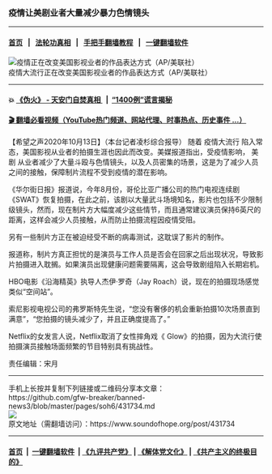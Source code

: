### 疫情让美剧业者大量减少暴力色情镜头
------------------------

#### [首页](https://github.com/gfw-breaker/banned-news3/blob/master/README.md) &nbsp;&nbsp;|&nbsp;&nbsp; [法轮功真相](https://github.com/begood0513/basic/blob/master/README.md)  &nbsp;&nbsp;|&nbsp;&nbsp; [手把手翻墙教程](https://github.com/gfw-breaker/guides/wiki)  &nbsp;&nbsp;|&nbsp;&nbsp; [一键翻墙软件](https://github.com/gfw-breaker/nogfw/blob/master/README.md)  



<div><img alt="疫情正在改变美国影视业者的作品表达方式（AP/美联社）" src="https://img.soundofhope.org/2020-10/2s222-1602635589914.jpeg"/>
<br/><figcaption class="caption">
 疫情大流行正在改变美国影视业者的作品表达方式（AP/美联社）
</figcaption></div><hr/>

#### 💥 [《伪火》 - 天安门自焚真相 ](http://158.247.195.190:10000/videos/blog/weihuo.html)&nbsp; |&nbsp; [“1400例”谎言揭秘  ](http://158.247.195.190:10000/videos/blog/jiexi1400.html)

#### [ 🎬  翻墙必看视频（YouTube热门频道、网站代理、时事热点、历史事件 ...）](https://github.com/gfw-breaker/links/blob/master/banned.md)

<div><div class="Content__Wrapper sc-1bvya0-0 grZQxZ">
 <p class="meta-top">
  <span class="meta">
   【希望之声2020年10月13日】（本台记者凌杉综合报导）
  </span>
  随着
  <ok href="/term/226795">
   疫情大流行
  </ok>
  陷入常态，美国影视从业者的拍摄生涯也因此而改变。美媒报道指出，受疫情影响，
  <ok href="/term/139500">
   美剧
  </ok>
  从业者减少了大量斗殴与色情镜头，以及人员密集的场景，这是为了减少人员之间的接触，保障制片流程不受到疫情的潜在影响。
 </p>
 <p>
  《华尔街日报》报道说，今年8月份，哥伦比亚广播公司的热门电视连续剧《SWAT》恢复拍摄，在此之前，该剧以大量武斗场境知名，影片也包括不少限制级镜头，然而，现在制片方大幅度减少这些情节，而且通常建议演员保持6英尺的距离，这样会减少人员接触，从而防止拍摄流程因疫情受阻。
 </p>
 <div class="AD_Embed__Wrap-sc-1xslmin-0 igMuqX module desktop">
  <div>
  </div>
 </div>
 <p>
  另有一些制片方正在被迫经受不断的病毒测试，这耽误了影片的制作。
 </p>
 <p>
  报道称，制片方真正担忧的是演员与工作人员是否会在回家之后出现状况，导致影片拍摄进入耽搁。如果演员出现健康问题需要隔离，这会导致剧组陷入长期宕机。
 </p>
 <p>
  HBO电影《沿海精英》执导人杰伊·罗奇（Jay Roach）说，现在的拍摄现场感觉类似“空间站”。
 </p>
 <p>
  索尼影视电视公司的弗罗斯特先生说，“您没有奢侈的机会重新拍摄10次场景直到满意”，“您拍摄的镜头减少了，并且正确度提高了。”
 </p>
 <p>
  Netflix的女发言人说，Netflix取消了女性摔角戏《 Glow》的拍摄，因为大流行使拍摄演员接触场面频繁的节目特别具有挑战性。
 </p>
 <p class="meta-btm">
  责任编辑：宋月
 </p>
</div>
</div>
<hr/>
手机上长按并复制下列链接或二维码分享本文章：<br/>
https://github.com/gfw-breaker/banned-news3/blob/master/pages/soh6/431734.md <br/>
<a href='https://github.com/gfw-breaker/banned-news3/blob/master/pages/soh6/431734.md'><img src='https://github.com/gfw-breaker/banned-news3/blob/master/pages/soh6/431734.md.png'/></a> <br/>
原文地址（需翻墙访问）：https://www.soundofhope.org/post/431734


------------------------
#### [首页](https://github.com/gfw-breaker/banned-news3/blob/master/README.md) &nbsp;|&nbsp; [一键翻墙软件](https://github.com/gfw-breaker/nogfw/blob/master/README.md) &nbsp;| [《九评共产党》](https://github.com/gfw-breaker/9ping.md/blob/master/README.md#九评之一评共产党是什么) | [《解体党文化》](https://github.com/gfw-breaker/jtdwh.md/blob/master/README.md) | [《共产主义的终极目的》](https://github.com/gfw-breaker/gczydzjmd.md/blob/master/README.md)


<img src='http://gfw-breaker.win/banned-news3/pages/soh6/431734.md' width='0px' height='0px'/>
